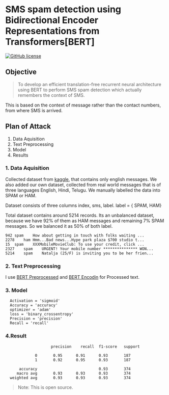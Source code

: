 # SMS spam detection using Bidirectional Encoder Representations from Transformers[BERT]

[![GitHub license](https://img.shields.io/badge/license-MIT-blue.svg)](https://github.com/ekramasif/SMS-Spam-Prediction-Using-BERT/blob/main/LICENSE)

## Objective
> To develop an efficient translation-free recurrent neural architecture using BERT to perform SMS spam detection which actually remembers the context of SMS.

This is based on the context of message rather than the contact numbers, from where SMS is arrived.

## Plan of Attack

1. Data Aquisition
2. Text Preprocessing
3. Model
4. Results

### 1. Data Aquisition

Collected dataset from [kaggle](https://www.kaggle.com/uciml/sms-spam-collection-dataset), that contains only english messages.
We also added our own dataset, collected from real world messages that is of three languages English, Hindi, Telugu. We manually labelled the data into SPAM or HAM.

Dataset consists of three columns index, sms, label. label = { SPAM, HAM}

Total dataset contains around 5214 records. Its an unbalanced dataset, because we have 92% of them as HAM messages and remaining 7% SPAM messages. So we balanced it as 50% of both label.

```
942	spam	How about getting in touch with folks waiting ...
2278	ham	Hmm...Bad news...Hype park plaza $700 studio t...	
15	spam	XXXMobileMovieClub: To use your credit, click ...	
2327	spam	URGENT! Your mobile number *************** WON...	
5214	spam	Natalja (25/F) is inviting you to be her frien...	
```


### 2. Text Preprocessing

I use [BERT Preprocessed](https://tfhub.dev/tensorflow/bert_en_uncased_preprocess/3) and [BERT Encodin](https://tfhub.dev/tensorflow/bert_en_uncased_L-12_H-768_A-12/4) for Processed text.


### 3. Model

      Activation = 'sigmoid'
      Accuracy = 'accuracy'
      optimizer = 'adam'
      loss = 'binary_crossentropy'
      Precision = 'precision'
      Recall = 'recall'
      
      
      
 ### 4.Result
 
 
                        precision    recall  f1-score   support

                 0       0.95      0.91      0.93       187
                 1       0.92      0.95      0.93       187

          accuracy                           0.93       374
         macro avg       0.93      0.93      0.93       374
      weighted avg       0.93      0.93      0.93       374
      
      
      

 
 
> Note: This is open source.

